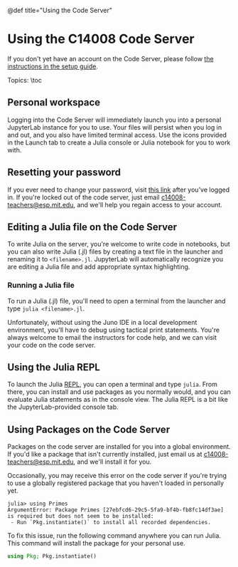 @def title="Using the Code Server"

# Using the C14008 Code Server

If you don't yet have an account on the Code Server, please follow [the instructions in the setup guide](/setup#signing_up_for_an_account).

Topics:
\toc

## Personal workspace
Logging into the Code Server will immediately launch you into a personal JupyterLab instance for you to use. Your files will persist when you log in and out, and you also have limited terminal access. Use the icons provided in the Launch tab to create a Julia console or Julia notebook for you to work with.

## Resetting your password
If you ever need to change your password, visit [this link](https://code.julia.party/hub/change-password) after you've logged in. If you're locked out of the code server, just email [c14008-teachers@esp.mit.edu](mailto:c14008-teachers@esp.mit.edu), and we'll help you regain access to your account.

## Editing a Julia file on the Code Server
To write Julia on the server, you're welcome to write code in notebooks, but you can also write Julia (.jl) files by creating a text file in the launcher and renaming it to `<filename>.jl`. JupyterLab will automatically recognize you are editing a Julia file and add appropriate syntax highlighting.

### Running a Julia file
To run a Julia (.jl) file, you'll need to open a terminal from the launcher and type `julia <filename>.jl`.

Unfortunately, without using the Juno IDE in a local development environment, you'll have to debug using tactical print statements. You're always welcome to email the instructors for code help, and we can visit your code on the code server.

## Using the Julia REPL
To launch the Julia [REPL](https://en.wikipedia.org/wiki/Read_Eval_Print_Loop), you can open a terminal and type `julia`. From there, you can install and use packages as you normally would, and you can evaluate Julia statements as in the console view. The Julia REPL is a bit like the JupyterLab-provided console tab.

## Using Packages on the Code Server
Packages on the code server are installed for you into a global environment. If you'd like a package that isn't currently installed, just email us at [c14008-teachers@esp.mit.edu](mailto:c14008-teachers@esp.mit.edu), and we'll install it for you.

Occasionally, you may receive this error on the code server if you're trying to use a globally registered package that you haven't loaded in personally yet.
```julia-repl
julia> using Primes
ArgumentError: Package Primes [27ebfcd6-29c5-5fa9-bf4b-fb8fc14df3ae] is required but does not seem to be installed:
 - Run `Pkg.instantiate()` to install all recorded dependencies.
```

To fix this issue, run the following command anywhere you can run Julia. This command will install the package for your personal use.
```julia
using Pkg; Pkg.instantiate()
```
